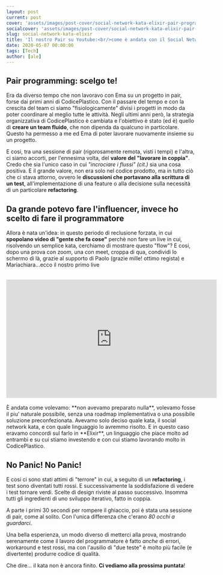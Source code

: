 ```yaml
---
layout: post
current: post
cover: 'assets/images/post-cover/social-network-kata-elixir-pair-programming.jpg'
socialcover: 'assets/images/post-cover/social-network-kata-elixir-pair-programming-s.jpg'
slug: social-network-kata-elixir
title: 'Il nostro Pair su Youtube:<br/>come è andata con il Social Network Kata in Elixir '
date: 2020-05-07 00:00:00
tags: [Tech]
author: [ale]
---
```


## Pair programming: scelgo te!
Era da diverso tempo che non lavoravo con Ema su un progetto in pair, forse dai primi anni di CodicePlastico. 
Con il passare del tempo e con la crescita del team ci siamo "fisiologicamente" divisi i progetti in modo da poter coordinare al meglio tutte le attività.
Negli ultimi anni però, la strategia organizzativa di CodicePlastico è cambiata e l'obiettivo è stato (ed è) quello di **creare un team fluido**, che non dipenda da qualcuno in particolare. Questo ha permesso a me ed Ema di poter lavorare nuovamente insieme su un progetto.

E cosi, tra una sessione di pair (rigorosamente remota, visti i tempi) e l'altra, ci siamo accorti, per l'ennesima volta, del **valore del "lavorare in coppia"**. <br/>
Credo che sia l'unico caso in cui <em>"incrociare i flussi" (cit.)</em> sia una cosa positiva. E il grande valore, non era solo nel codice prodotto, ma in tutto ciò che ci stava attorno, ovvero le **discussioni che portavano alla scrittura di un test**, all'implementazione di una feature o alla decisione sulla necessità di un particolare **refactoring**.

## Da grande potevo fare l'influencer, invece ho scelto di fare il programmatore
Allora è nata un'idea: in questo periodo di reclusione forzata, in cui **spopolano video di "gente che fa cose"** perchè non fare un live in cui, risolvendo un semplice kata, cerchiamo di mostrare questo "flow"?
E cosi, dopo una prova con zoom, una con meet, croppa di qua, condividi lo schermo di là, grazie al supporto di Paolo (grazie mille! ottimo regista) e Mariachiara...ecco il nostro primo live
<br/><br/>
<iframe width="560" height="315" src="https://www.youtube.com/embed/aTaoccAof6U?start=176" frameborder="0" allow="accelerometer; autoplay; encrypted-media; gyroscope; picture-in-picture" allowfullscreen></iframe>
<br/><br/>
&Egrave; andata come volevamo: **non avevamo preparato nulla**, volevamo fosse il piu' naturale possibile, senza una roadmap implementativa o una possibile soluzione preconfezionata. Avevamo solo deciso quale kata, il social network kata, e con quale linguaggio lo avremmo risolto. E in questo caso eravamo concordi sul farlo in **Elixir**, un linguaggio che piace molto ad entrambi e su cui stiamo investendo e con cui stiamo lavorando molto in CodicePlastico.

## No Panic! No Panic!
E cosi ci sono stati attimi di "terrore" in cui, a seguito di un **refactoring**, i test sono diventati tutti rossi. E successivamente la soddisfazione di vedere i test tornare verdi. Scelte di design riviste al passo successivo. Insomma tutti gli ingredienti di uno sviluppo iterativo, fatto in coppia.

A parte i primi 30 secondi per rompere il ghiaccio, poi è stata una sessione di pair, come al solito. Con l'unica differenza che c'erano *80 occhi a guardarci*.

Una bella esperienza, un modo diverso di metterci alla prova, mostrando serenamente come il lavoro del programmatore è fatto *anche* di errori, workaround e test rossi, ma con l'ausilio di "due teste" è molto più facile (e divertente) produrre codice di qualità.

Che dire... il kata non è ancora finito. **Ci vediamo alla prossima puntata**!